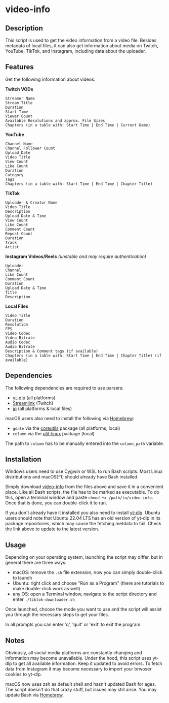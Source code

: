 # video-info

## Description

This script is used to get the video information from a video file.
Besides metadata of local files, it can also get information about media on Twitch, YouTube, TikTok, and Instagram, including data about the uploader.

## Features

Get the following information about videos:

**Twitch VODs**
````
Streamer Name
Stream Title
Duration
Start Time
Viewer Count
Available Resolutions and approx. File Sizes
Chapters (in a table with: Start Time | End Time | Current Game)
````

**YouTube**

````
Channel Name
Channel Follower Count
Upload Date
Video Title
View Count
Like Count
Duration
Category
Tags
Chapters (in a table with: Start Time | End Time | Chapter Title)
````

**TikTok**

````
Uploader & Creator Name
Video Title
Description
Upload Date & Time
View Count
Like Count
Comment Count
Repost Count
Duration
Track
Artist
````

**Instagram Videos/Reels** _(unstable and may require authentication)_
````
Uploader
Channel
Like Count
Comment Count
Duration
Upload Date & Time
Title
Description
````

**Local Files**

````
Video Title
Duration
Resolution
FPS
Video Codec
Video Bitrate
Audio Codec
Audio Bitrate
Description & Comment tags (if available)
Chapters (in a table with: Start Time | End Time | Chapter Title) (if available)
````

## Dependencies

The following dependencies are required to use parsers:
- [yt-dlp](https://github.com/yt-dlp/yt-dlp) (all platforms)
- [Streamlink](https://streamlink.github.io/) (Twitch)
- [jq](https://stedolan.github.io/jq/) (all platforms & local files)

macOS users also need to install the following via [Homebrew](https://brew.sh/):
- `gdate` via the [coreutils](https://formulae.brew.sh/formula/util-linux) package (all platforms, local)
- `column` via the [util-linux](https://formulae.brew.sh/formula/util-linux) package (local)

The path to `column` has to be manually entered into the `column_path` variable.

## Installation

Windows users need to use Cygwin or WSL to run Bash scripts. Most Linux distributions and macOS[^1] should already have Bash installed.

Simply download [video-info](https://github.com/anga83/video-info/blob/main/video-info) from the files above and save it in a convenient place. Like all Bash scripts, the file has to be marked as executable. To do this, open a terminal window and paste `chmod +x /path/to/video-info`. Once that is done, you can double-click it to run.

If you don't already have it installed you also need to install [yt-dlp](https://github.com/yt-dlp/yt-dlp).
Ubuntu users should note that Ubuntu 22.04 LTS has an old version of yt-dlp in its package repositories, which may cause the fetching metdata to fail. Check the link above to update to the latest version.

## Usage

Depending on your operating system, launching the script may differ, but in general there are three ways:
- macOS: remove the `.sh` file extension, now you can simply double-click to launch
- Ubuntu: right click and choose "Run as a Program" (there are tutorials to make double-click work as well)
- any OS: open a Terminal window, navigate to the script directory and enter `./tiktok-downloader.sh`

Once launched, choose the mode you want to use and the script will assist you through the necessary steps to get your files.

In all prompts you can enter 'q', 'quit' or 'exit' to exit the program.


## Notes

Obviously, all social media platforms are constantly changing and information may become unavailable. Under the hood, this script uses yt-dlp to get all available information. Keep it updated to avoid errors. To fetch data from Instagram it may become necessary to import your brwoser cookies to yt-dlp.

macOS now uses zsh as default shell and hasn't updated Bash for ages. The script doesn't do that crazy stuff, but issues may still arise. You may update Bash via [Homebrew](https://formulae.brew.sh/formula/bash).
